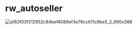 # rw_autoseller

![a162f03f312952c84bef4089ef3e78cc611c9be5_2_690x388](https://user-images.githubusercontent.com/61204500/227767845-a4fa5626-9721-4c2b-9c0c-e57fcb94105b.jpeg)
